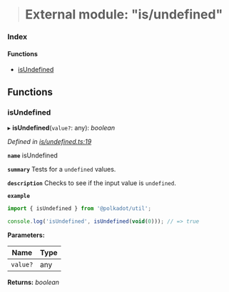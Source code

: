 > # External module: "is/undefined"

### Index

#### Functions

* [isUndefined](_is_undefined_.md#isundefined)

## Functions

###  isUndefined

▸ **isUndefined**(`value?`: any): *boolean*

*Defined in [is/undefined.ts:19](https://github.com/polkadot-js/common/blob/fcdec01/packages/util/src/is/undefined.ts#L19)*

**`name`** isUndefined

**`summary`** Tests for a `undefined` values.

**`description`** 
Checks to see if the input value is `undefined`.

**`example`** 
<BR>

```javascript
import { isUndefined } from '@polkadot/util';

console.log('isUndefined', isUndefined(void(0))); // => true
```

**Parameters:**

Name | Type |
------ | ------ |
`value?` | any |

**Returns:** *boolean*